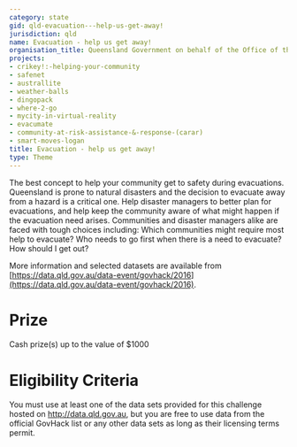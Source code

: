 ```yaml
---
category: state
gid: qld-evacuation---help-us-get-away!
jurisdiction: qld
name: Evacuation - help us get away!
organisation_title: Queensland Government on behalf of the Office of the Inspector-General Emergency Management
projects:
- crikey!:-helping-your-community
- safenet
- australlite
- weather-balls
- dingopack
- where-2-go
- mycity-in-virtual-reality
- evacumate
- community-at-risk-assistance-&-response-(carar)
- smart-moves-logan
title: Evacuation - help us get away!
type: Theme
---
```


The best concept to help your community get to safety during evacuations. Queensland is prone to natural disasters and the decision to evacuate away from a hazard is a critical one. Help disaster managers to better plan for evacuations, and help keep the community aware of what might happen if the evacuation need arises. Communities and disaster managers alike are faced with tough choices including: Which communities might require most help to evacuate? Who needs to go first when there is a need to evacuate? How should I get out?

More information and selected datasets are available from [https://data.qld.gov.au/data-event/govhack/2016](https://data.qld.gov.au/data-event/govhack/2016).

# Prize
Cash prize(s) up to the value of $1000

# Eligibility Criteria
You must use at least one of the data sets provided for this challenge hosted on http://data.qld.gov.au, but you are free to use data from the official GovHack list or any other data sets as long as their licensing terms permit.